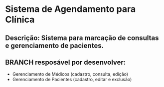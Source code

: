 # Sistema de Agendamento para Clínica
## Descrição: Sistema para marcação de consultas e gerenciamento de pacientes.
## BRANCH resposável por desenvolver:
* Gerenciamento de Médicos (cadastro, consulta, edição)
* Gerenciamento de Pacientes (cadastro, editar e exclusão)
